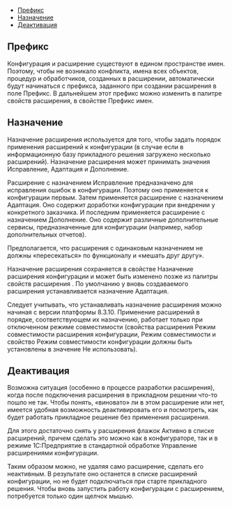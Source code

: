 - [Префикс](#префикс)
- [Назначение](#назначение)
- [Деактивация](#деактивация)


## Префикс
Конфигурация и расширение существуют в едином пространстве имен. Поэтому, чтобы не возникало конфликта, имена всех объектов, процедур и обработчиков, созданных в расширении, автоматически будут начинаться с префикса, заданного при создании расширения в поле Префикс. В дальнейшем этот префикс можно изменить в палитре свойств расширения, в свойстве Префикс имен.


## Назначение
Назначение расширения используется для того, чтобы задать порядок применения расширений к конфигурации (в случае если в информационную базу прикладного решения загружено несколько расширений). Назначение расширения может принимать значения Исправление, Адаптация и Дополнение.

Расширение с назначением Исправление предназначено для исправления ошибок в конфигурации. Поэтому оно применяется к конфигурации первым. Затем применяется расширение с назначением Адаптация. Оно содержит доработки конфигурации при внедрении у конкретного заказчика. И последним применяется расширение с назначением Дополнение. Оно содержит различные дополнительные сервисы, предназначенные для конфигурации (например, набор дополнительных отчетов).

Предполагается, что расширения с одинаковым назначением не должны «пересекаться» по функционалу и «мешать друг другу».

Назначение расширения сохраняется в свойстве Назначение расширения конфигурации и может быть изменено позже из палитры свойств расширения . По умолчанию у вновь создаваемого расширения устанавливается назначение Адаптация.

Следует учитывать, что устанавливать назначение расширения можно начиная с версии платформы 8.3.10. Применение расширений в порядке, соответствующем их назначению, работает только при отключенном режиме совместимости (свойства расширения Режим совместимости расширения конфигурации, Режим совместимости и свойство Режим совместимости конфигурации должны быть установлены в значение Не использовать).

## Деактивация
Возможна ситуация (особенно в процессе разработки расширения), когда после подключения расширения в прикладном решении что-то пошло не так. Чтобы понять, «виновато» ли в этом расширение или нет, имеется удобная возможность деактивировать его и посмотреть, как будет работать прикладное решение без применения расширения.

Для этого достаточно снять у расширения флажок Активно в списке расширений, причем сделать это можно как в конфигураторе, так и в режиме 1С:Предприятие в стандартной обработке Управление расширениями конфигурации.

Таким образом можно, не удаляя само расширение, сделать его неактивным. В результате оно останется в списке расширений конфигурации, но не будет подключаться при старте прикладного решения. Чтобы вновь запустить работу конфигурации с расширением, потребуется только один щелчок мышью.